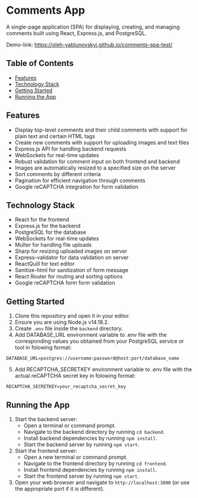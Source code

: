 # Comments App

A single-page application (SPA) for displaying, creating, and managing comments built using React, Express.js, and PostgreSQL.

Demo-link: https://oleh-yablunovskyi.github.io/comments-spa-test/

## Table of Contents

- [Features](#features)
- [Technology Stack](#technology-stack)
- [Getting Started](#getting-started)
- [Running the App](#running-the-app)

## Features

- Display top-level comments and their child comments with support for plain text and certain HTML tags
- Create new comments with support for uploading images and text files
- Express.js API for handling backend requests
- WebSockets for real-time updates
- Robust validation for comment input on both frontend and backend
- Images are automatically resized to a specified size on the server
- Sort comments by different criteria
- Pagination for efficient navigation through comments
- Google reCAPTCHA integration for form validation

## Technology Stack

- React for the frontend
- Express.js for the backend
- PostgreSQL for the database
- WebSockets for real-time updates
- Multer for handling file uploads
- Sharp for resizing uploaded images on server
- Express-validator for data validation on server
- ReactQuill for text editor
- Sanitize-html for sanitization of form message
- React Router for routing and sorting options
- Google reCAPTCHA form form validation

## Getting Started

1. Clone this repository and open it in your editor.
2. Ensure you are using Node.js v14.18.2.
3. Create `.env` file inside the `backend` directory.
4. Add DATABASE_URL environment variable to .env file with the corresponding values you obtained from your PostgreSQL service or tool in folowing format:
``` console
DATABASE_URL=postgres://username:password@host:port/database_name
```
5. Add RECAPTCHA_SECRETKEY environment variable to .env file with the actual reCAPTCHA secret key in folowing format:
``` console
RECAPTCHA_SECRETKEY=your_recaptcha_secret_key
```

## Running the App

1. Start the backend server:
   - Open a terminal or command prompt.
   - Navigate to the backend directory by running `cd backend`.
   - Install backend dependencies by running `npm install`.
   - Start the backend server by running `npm start`.
2. Start the frontend server:
   - Open a new terminal or command prompt.
   - Navigate to the frontend directory by running `cd frontend`.
   - Install frontend dependencies by running `npm install`.
   - Start the frontend server by running `npm start`.
3. Open your web browser and navigate to `http://localhost:3000` (or use the appropriate port if it is different).
